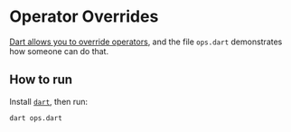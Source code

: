 # Operator Overrides

[Dart allows you to override operators](https://dart.dev/guides/language/language-tour#overridable-operators), and the file `ops.dart` demonstrates how someone can do that.

## How to run

Install [`dart`](https://dart.dev/get-dart), then run:

```
dart ops.dart
```